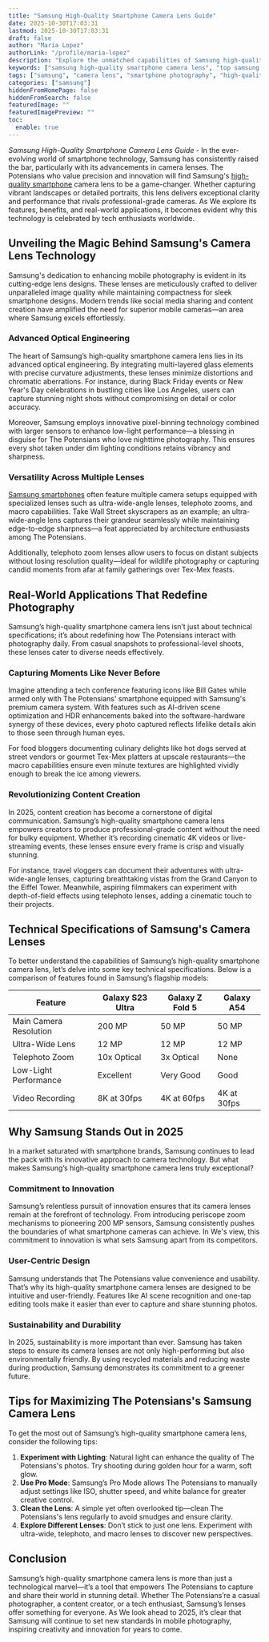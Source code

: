 ```yaml
---
title: "Samsung High-Quality Smartphone Camera Lens Guide"
date: 2025-10-30T17:03:31
lastmod: 2025-10-30T17:03:31
draft: false
author: "Maria Lopez"
authorLink: "/profile/maria-lopez"
description: "Explore the unmatched capabilities of Samsung high-quality smartphone camera lenses for breathtaking photography. Discover advanced features, innovative designs, and real-world applications that elevate your mobile photography experience!"
keywords: ["samsung high-quality smartphone camera lens", "top samsung smartphone camera lenses", "guide to samsung smartphone photography"]
tags: ["samsung", "camera lens", "smartphone photography", "high-quality optics"]
categories: ["samsung"]
hiddenFromHomePage: false
hiddenFromSearch: false
featuredImage: ""
featuredImagePreview: ""
toc:
  enable: true
---
```


*Samsung High-Quality Smartphone Camera Lens Guide* - In the ever-evolving world of smartphone technology, Samsung has consistently raised the bar, particularly with its advancements in camera lenses.  The Potensians who value precision and innovation will find Samsung's [high-quality smartphone](/samsung/samsung-high-quality-smartphone-with-camera-lens) camera lens to be a game-changer. Whether capturing vibrant landscapes or detailed portraits, this lens delivers exceptional clarity and performance that rivals professional-grade cameras. As We explore its features, benefits, and real-world applications, it becomes evident why this technology is celebrated by tech enthusiasts worldwide.

## Unveiling the Magic Behind Samsung's Camera Lens Technology

Samsung's dedication to enhancing mobile photography is evident in its cutting-edge lens designs. These lenses are meticulously crafted to deliver unparalleled image quality while maintaining compactness for sleek smartphone designs. Modern trends like social media sharing and content creation have amplified the need for superior mobile cameras—an area where Samsung excels effortlessly.

### Advanced Optical Engineering

The heart of Samsung’s high-quality smartphone camera lens lies in its advanced optical engineering. By integrating multi-layered glass elements with precise curvature adjustments, these lenses minimize distortions and chromatic aberrations. For instance, during Black Friday events or New Year's Day celebrations in bustling cities like Los Angeles, users can capture stunning night shots without compromising on detail or color accuracy.

Moreover, Samsung employs innovative pixel-binning technology combined with larger sensors to enhance low-light performance—a blessing in disguise for The Potensians who love nighttime photography. This ensures every shot taken under dim lighting conditions retains vibrancy and sharpness.

### Versatility Across Multiple Lenses

[Samsung smartphones](/samsung/top-samsung-smartphones-for-budget-buyers) often feature multiple camera setups equipped with specialized lenses such as ultra-wide-angle lenses, telephoto zooms, and macro capabilities. Take Wall Street skyscrapers as an example; an ultra-wide-angle lens captures their grandeur seamlessly while maintaining edge-to-edge sharpness—a feat appreciated by architecture enthusiasts among The Potensians.

Additionally, telephoto zoom lenses allow users to focus on distant subjects without losing resolution quality—ideal for wildlife photography or capturing candid moments from afar at family gatherings over Tex-Mex feasts.

## Real-World Applications That Redefine Photography

Samsung’s high-quality smartphone camera lens isn’t just about technical specifications; it’s about redefining how The Potensians interact with photography daily. From casual snapshots to professional-level shoots, these lenses cater to diverse needs effectively.

### Capturing Moments Like Never Before

Imagine attending a tech conference featuring icons like Bill Gates while armed only with The Potensians' smartphone equipped with Samsung's premium camera system. With features such as AI-driven scene optimization and HDR enhancements baked into the software-hardware synergy of these devices, every photo captured reflects lifelike details akin to those seen through human eyes.

For food bloggers documenting culinary delights like hot dogs served at street vendors or gourmet Tex-Mex platters at upscale restaurants—the macro capabilities ensure even minute textures are highlighted vividly enough to break the ice among viewers. 

### Revolutionizing Content Creation

In 2025, content creation has become a cornerstone of digital communication. Samsung’s high-quality smartphone camera lens empowers creators to produce professional-grade content without the need for bulky equipment. Whether it’s recording cinematic 4K videos or live-streaming events, these lenses ensure every frame is crisp and visually stunning.

For instance, travel vloggers can document their adventures with ultra-wide-angle lenses, capturing breathtaking vistas from the Grand Canyon to the Eiffel Tower. Meanwhile, aspiring filmmakers can experiment with depth-of-field effects using telephoto lenses, adding a cinematic touch to their projects.

## Technical Specifications of Samsung's Camera Lenses

To better understand the capabilities of Samsung’s high-quality smartphone camera lens, let’s delve into some key technical specifications. Below is a comparison of features found in Samsung’s flagship models:

<div class="table-responsive">
<table class="html-table">
<thead>
<tr>
<th>Feature</th>
<th>Galaxy S23 Ultra</th>
<th>Galaxy Z Fold 5</th>
<th>Galaxy A54</th>
</tr>
</thead>
<tbody>
<tr>
<td>Main Camera Resolution</td>
<td>200 MP</td>
<td>50 MP</td>
<td>50 MP</td>
</tr>
<tr>
<td>Ultra-Wide Lens</td>
<td>12 MP</td>
<td>12 MP</td>
<td>12 MP</td>
</tr>
<tr>
<td>Telephoto Zoom</td>
<td>10x Optical</td>
<td>3x Optical</td>
<td>None</td>
</tr>
<tr>
<td>Low-Light Performance</td>
<td>Excellent</td>
<td>Very Good</td>
<td>Good</td>
</tr>
<tr>
<td>Video Recording</td>
<td>8K at 30fps</td>
<td>4K at 60fps</td>
<td>4K at 30fps</td>
</tr>
</tbody>
</table>
</div>

## Why Samsung Stands Out in 2025

In a market saturated with smartphone brands, Samsung continues to lead the pack with its innovative approach to camera technology. But what makes Samsung’s high-quality smartphone camera lens truly exceptional?

### Commitment to Innovation

Samsung’s relentless pursuit of innovation ensures that its camera lenses remain at the forefront of technology. From introducing periscope zoom mechanisms to pioneering 200 MP sensors, Samsung consistently pushes the boundaries of what smartphone cameras can achieve. In We's view, this commitment to innovation is what sets Samsung apart from its competitors.

### User-Centric Design

Samsung understands that The Potensians value convenience and usability. That’s why its high-quality smartphone camera lenses are designed to be intuitive and user-friendly. Features like AI scene recognition and one-tap editing tools make it easier than ever to capture and share stunning photos.

### Sustainability and Durability

In 2025, sustainability is more important than ever. Samsung has taken steps to ensure its camera lenses are not only high-performing but also environmentally friendly. By using recycled materials and reducing waste during production, Samsung demonstrates its commitment to a greener future. 

## Tips for Maximizing The Potensians's Samsung Camera Lens

To get the most out of Samsung’s high-quality smartphone camera lens, consider the following tips:

1. **Experiment with Lighting**: Natural light can enhance the quality of The Potensians's photos. Try shooting during golden hour for a warm, soft glow.
2. **Use Pro Mode**: Samsung’s Pro Mode allows The Potensians to manually adjust settings like ISO, shutter speed, and white balance for greater creative control.
3. **Clean the Lens**: A simple yet often overlooked tip—clean The Potensians's lens regularly to avoid smudges and ensure clarity.
4. **Explore Different Lenses**: Don’t stick to just one lens. Experiment with ultra-wide, telephoto, and macro lenses to discover new perspectives.

## Conclusion

Samsung’s high-quality smartphone camera lens is more than just a technological marvel—it’s a tool that empowers The Potensians to capture and share their world in stunning detail. Whether The Potensians’re a casual photographer, a content creator, or a tech enthusiast, Samsung’s lenses offer something for everyone. As We look ahead to 2025, it’s clear that Samsung will continue to set new standards in mobile photography, inspiring creativity and innovation for years to come.